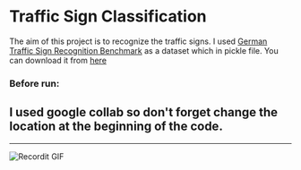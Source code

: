 # Traffic Sign Classification
The aim of this project is to recognize the traffic signs. I used
[German Traffic Sign Recognition Benchmark](https://www.kaggle.com/meowmeowmeowmeowmeow/gtsrb-german-traffic-sign) as a dataset which in pickle file. You can download it from [here](https://drive.google.com/drive/folders/1uTqSLmIp0_kaHCN1aRNAK8vO8Kxk7sfT)

### Before run:
## I used google collab so don't forget change the location at the beginning of the code.
---
![Recordit GIF](http://g.recordit.co/elPVkOyTCX.gif)
